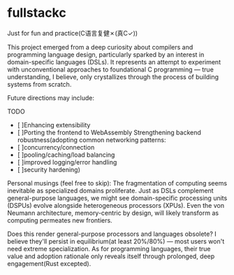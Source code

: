 # fullstackc
Just for fun and practice(C语言复健✗(真C✓))

This project emerged from a deep curiosity about compilers and programming language design, particularly sparked by an interest in domain-specific languages (DSLs). It represents an attempt to experiment with unconventional approaches to foundational C programming — true understanding, I believe, only crystallizes through the process of building systems from scratch.

Future directions may include:

TODO
- [ ]Enhancing extensibility
- [ ]Porting the frontend to WebAssembly
Strengthening backend robustness(adopting common networking patterns:
- [ ]concurrency/connection
- [ ]pooling/caching/load balancing
- [ ]improved logging/error handling
- [ ]security hardening)

Personal musings (feel free to skip):
The fragmentation of computing seems inevitable as specialized domains proliferate. Just as DSLs complement general-purpose languages, we might see domain-specific processing units (DSPUs) evolve alongside heterogeneous processors (XPUs). Even the von Neumann architecture, memory-centric by design, will likely transform as computing permeates new frontiers.

Does this render general-purpose processors and languages obsolete? I believe they'll persist in equilibrium(at least 20%/80%) — most users won't need extreme specialization. As for programming languages, their true value and adoption rationale  only reveals itself through prolonged, deep engagement(Rust excepted).
